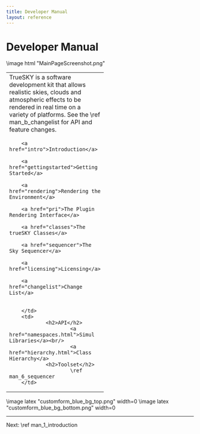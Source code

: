 ```yaml
---
title: Developer Manual
layout: reference
---
```

Developer Manual
===
\image html "MainPageScreenshot.png"

<table class="nice" width="100%">
<tr valign="top">
<td style="width:auto" colspan="2">
TrueSKY is a software development kit that allows realistic skies, clouds and atmospheric effects to be rendered in real time on a variety of platforms.
See the \ref man_b_changelist for API and feature changes.


</td>
</tr>
<tr valign="top" rowspan="2">
        <td style="width:200px">

        <a href="intro">Introduction</a>

        <a href="gettingstarted">Getting Started</a>

        <a href="rendering">Rendering the Environment</a>

        <a href="pri">The Plugin Rendering Interface</a>

        <a href="classes">The trueSKY Classes</a>

        <a href="sequencer">The Sky Sequencer</a>

        <a href="licensing">Licensing</a>
        
        <a href="changelist">Change List</a>
        
        
        </td>
        <td>
                <h2>API</h2>
                        <a href="namespaces.html">Simul Libraries</a><br/>
                        <a href="hierarchy.html">Class Hierarchy</a>
                <h2>Toolset</h2>
                        \ref man_6_sequencer
        </td>
</tr>
</table>

\image latex "customform_blue_bg_top.png" width=0
\image latex "customform_blue_bg_bottom.png" width=0

<hr size="1">
Next: \ref man_1_introduction
